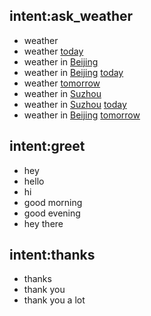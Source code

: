 ## intent:ask_weather
- weather
- weather [today](date)
- weather in [Beijing](location)
- weather in [Beijing](location) [today](date)
- weather [tomorrow](date)
- weather in [Suzhou](location)
- weather in [Suzhou](location) [today](date)
- weather in [Beijing](location) [tomorrow](date)

## intent:greet
- hey
- hello
- hi
- good morning
- good evening
- hey there

## intent:thanks
- thanks
- thank you
- thank you a lot
